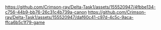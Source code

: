 https://github.com/Crimson-ray/Delta-Task1/assets/155520947/4fbbe134-c756-44b9-bb76-26c31c4b739a-canon
https://github.com/Crimson-ray/Delta-Task1/assets/155520947/daf60c41-c97d-4c5c-9aca-ffca6b5c1f79-game

